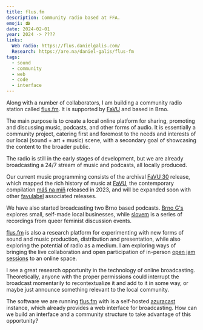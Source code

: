 ```yaml
---
title: flus.fm
description: Community radio based at FFA.
emoji: 📻
date: 2024-02-01
year: 2024 -> ????
links:
  Web radio: https://flus.danielgalis.com/
  Research: https://are.na/daniel-galis/flus-fm
tags:
  - sound
  - community
  - web
  - code
  - interface
---
```


Along with a number of collaborators, I am building a community radio station called [flus.fm](https://flus.fm). It is supported by [FaVU](https://www.favu.vut.cz/en/) and based in Brno.

The main purpose is to create a local online platform for sharing, promoting and discussing music, podcasts, and other forms of audio. It is essentially a community project, catering first and foremost to the needs and interests of our local (sound + art + music) scene, with a secondary goal of showcasing the content to the broader public.

The radio is still in the early stages of development, but we are already broadcasting a 24/7 stream of music and podcasts, all locally produced.

Our current music programming consists of the archival [FaVU 30](https://favulabel.bandcamp.com/album/favu-30) release, which mapped the rich history of music at [FaVU](https://www.favu.vut.cz/en/), the contemporary compilation [máš na míň](https://favulabel.bandcamp.com/album/m-na-m) released in 2023, and will be expanded soon with other [favulabel](https://favulabel.bandcamp.com) associated releases.

We have also started broadcasting two Brno based podcasts. [Brno G's](https://www.instagram.com/brno_gs/) explores small, self-made local businesses, while [slovem](https://www.instagram.com/jsme.slovem/) is a series of recordings from queer feminist discussion events.

[flus.fm](https://flus.fm) is also a research platform for experimenting with new forms of sound and music production, distribution and presentation, while also exploring the potential of radio as a medium. I am exploring ways of bringing the live collaboration and open participation of in-person [open jam sessions](https://purefucking.fun/pages/ojs.html) to an online space.

I see a great research opportunity in the technology of online broadcasting. Theoretically, anyone with the proper permissions could interrupt the broadcast momentarily to recontextualize it and add to it in some way, or maybe just announce something relevant to the local community.

The software we are running [flus.fm](https://flus.fm) with is a self-hosted [azuracast](https://azuracast.com) instance, which already provides a web interface for broadcasting. How can we build an interface and a community structure to take advantage of this opportunity?
